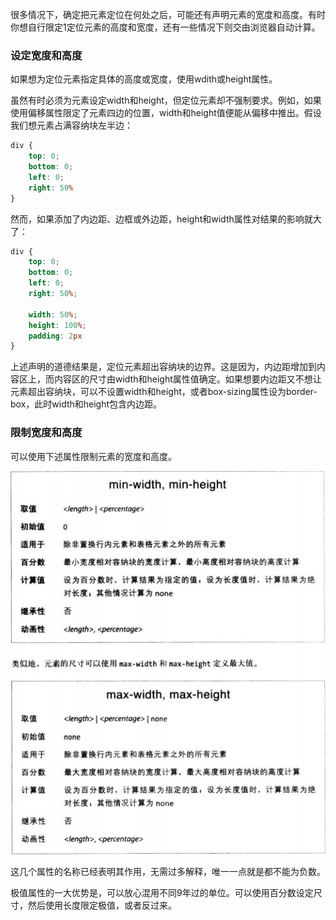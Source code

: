很多情况下，确定把元素定位在何处之后，可能还有声明元素的宽度和高度。有时你想自行限定1定位元素的高度和宽度，还有一些情况下则交由浏览器自动计算。

### 设定宽度和高度

如果想为定位元素指定具体的高度或宽度，使用wdith或height属性。

虽然有时必须为元素设定width和height，但定位元素却不强制要求。例如，如果使用偏移属性限定了元素四边的位置，width和height值便能从偏移中推出。假设我们想元素占满容纳块左半边：

```CSS
div {
    top: 0;
    bottom: 0;
    left: 0;
    right: 50%
}
```

然而，如果添加了内边距、边框或外边距，height和width属性对结果的影响就大了：

```CSS
div {
    top: 0;
    bottom: 0;
    left: 0;
    right: 50%;

    width: 50%;
    height: 100%;
    padding: 2px
}
```

上述声明的道德结果是，定位元素超出容纳块的边界。这是因为，内边距增加到内容区上，而内容区的尺寸由width和height属性值确定。如果想要内边距又不想让元素超出容纳块，可以不设置width和height，或者box-sizing属性设为border-box，此时width和height包含内边距。

### 限制宽度和高度

可以使用下述属性限制元素的宽度和高度。

![](极值属性.png)

这几个属性的名称已经表明其作用，无需过多解释，唯一一点就是都不能为负数。

极值属性的一大优势是，可以放心混用不同9年过的单位。可以使用百分数设定尺寸，然后使用长度限定极值，或者反过来。
